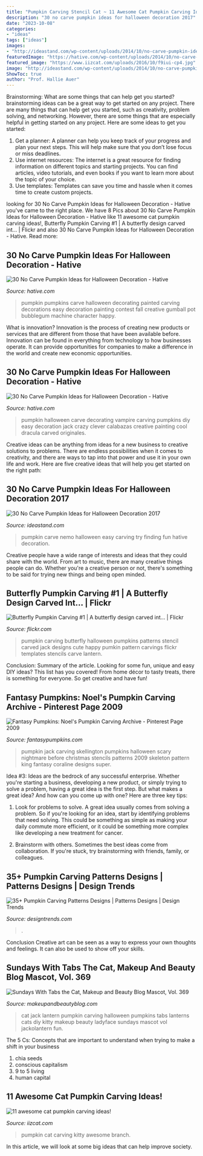 ```yaml
---
title: "Pumpkin Carving Stencil Cat ~ 11 Awesome Cat Pumpkin Carving Ideas!"
description: "30 no carve pumpkin ideas for halloween decoration 2017"
date: "2023-10-08"
categories:
- "ideas"
tags: ["ideas"]
images:
- "http://ideastand.com/wp-content/uploads/2014/10/no-carve-pumpkin-ideas/17-nemo-pumpkin.jpg"
featuredImage: "https://hative.com/wp-content/uploads/2014/10/no-carve-pumpkin-ideas/19-bubblegum-machine.jpg"
featured_image: "https://www.iizcat.com/uploads/2016/10/f9iui-cp4.jpg"
image: "http://ideastand.com/wp-content/uploads/2014/10/no-carve-pumpkin-ideas/17-nemo-pumpkin.jpg"
ShowToc: true
author: "Prof. Hallie Auer"
---
```



Brainstorming: What are some things that can help get you started?
brainstorming ideas can be a great way to get started on any project. There are many things that can help get you started, such as creativity, problem solving, and networking. However, there are some things that are especially helpful in getting started on any project. Here are some ideas to get you started:  
1. Get a planner: A planner can help you keep track of your progress and plan your next steps. This will help make sure that you don’t lose focus or miss deadlines. 
2. Use internet resources: The internet is a great resource for finding information on different topics and starting projects. You can find articles, video tutorials, and even books if you want to learn more about the topic of your choice. 
3. Use templates: Templates can save you time and hassle when it comes time to create custom projects.

	

		
looking for 30 No Carve Pumpkin Ideas for Halloween Decoration - Hative you've came to the right place. We have 8 Pics about 30 No Carve Pumpkin Ideas for Halloween Decoration - Hative like 11 awesome cat pumpkin carving ideas!, Butterfly Pumpkin Carving #1 | A butterfly design carved int… | Flickr and also 30 No Carve Pumpkin Ideas for Halloween Decoration - Hative. Read more:
		
    
## 30 No Carve Pumpkin Ideas For Halloween Decoration - Hative

<img loading=lazy src="https://hative.com/wp-content/uploads/2014/10/no-carve-pumpkin-ideas/19-bubblegum-machine.jpg" onerror="this.onerror=null;this.src='https://tse1.mm.bing.net/th?id=OIP.Iiora0M5eO6WCyFd98uK7QHaJ4&amp;pid=15.1';" alt="30 No Carve Pumpkin Ideas for Halloween Decoration - Hative">

_Source: hative.com_

>pumpkin pumpkins carve halloween decorating painted carving decorations easy decoration painting contest fall creative gumball pot bubblegum machine character happy. 

	

What is innovation?
Innovation is the process of creating new products or services that are different from those that have been available before. Innovation can be found in everything from technology to how businesses operate. It can provide opportunities for companies to make a difference in the world and create new economic opportunities.

    
## 30 No Carve Pumpkin Ideas For Halloween Decoration - Hative

<img loading=lazy src="https://hative.com/wp-content/uploads/2014/10/no-carve-pumpkin-ideas/1-vampire-pumpkin.jpg" onerror="this.onerror=null;this.src='https://tse2.mm.bing.net/th?id=OIP.MQP-hpXgINJ8JhtXTF1mdQHaHa&amp;pid=15.1';" alt="30 No Carve Pumpkin Ideas for Halloween Decoration - Hative">

_Source: hative.com_

>pumpkin halloween carve decorating vampire carving pumpkins diy easy decoration jack crazy clever calabazas creative painting cool dracula carved originales. 

	

Creative ideas can be anything from ideas for a new business to creative solutions to problems. There are endless possibilities when it comes to creativity, and there are ways to tap into that power and use it in your own life and work. Here are five creative ideas that will help you get started on the right path: 

    
## 30 No Carve Pumpkin Ideas For Halloween Decoration 2017

<img loading=lazy src="http://ideastand.com/wp-content/uploads/2014/10/no-carve-pumpkin-ideas/17-nemo-pumpkin.jpg" onerror="this.onerror=null;this.src='https://tse2.mm.bing.net/th?id=OIP.q4WWGGw0FN93hfCrxsT_nAHaLG&amp;pid=15.1';" alt="30 No Carve Pumpkin Ideas for Halloween Decoration 2017">

_Source: ideastand.com_

>pumpkin carve nemo halloween easy carving try finding fun hative decoration. 

	

Creative people have a wide range of interests and ideas that they could share with the world. From art to music, there are many creative things people can do. Whether you're a creative person or not, there's something to be said for trying new things and being open minded.

    
## Butterfly Pumpkin Carving #1 | A Butterfly Design Carved Int… | Flickr

<img loading=lazy src="https://c1.staticflickr.com/7/6115/6291686552_3485180a99_b.jpg" onerror="this.onerror=null;this.src='https://tse3.mm.bing.net/th?id=OIP.JMQXj1pDAZb7trohTnI23gHaLI&amp;pid=15.1';" alt="Butterfly Pumpkin Carving #1 | A butterfly design carved int… | Flickr">

_Source: flickr.com_

>pumpkin carving butterfly halloween pumpkins patterns stencil carved jack designs cute happy pumkin pattern carvings flickr templates stencils carve lantern. 

	

Conclusion: Summary of the article.
Looking for some fun, unique and easy DIY ideas? This list has you covered! From home décor to tasty treats, there is something for everyone. So get creative and have fun!

    
## Fantasy Pumpkins: Noel&#039;s Pumpkin Carving Archive - Pinterest Page 2009

<img loading=lazy src="https://www.fantasypumpkins.com/2009-pumpkins/jack-skellington-justin187.jpg" onerror="this.onerror=null;this.src='https://tse3.mm.bing.net/th?id=OIP.iI1W8Q_egywy9CB3poXJFgHaFO&amp;pid=15.1';" alt="Fantasy Pumpkins: Noel&#039;s Pumpkin Carving Archive - Pinterest Page 2009">

_Source: fantasypumpkins.com_

>pumpkin jack carving skellington pumpkins halloween scary nightmare before christmas stencils patterns 2009 skeleton pattern king fantasy coraline designs super. 

	

Idea #3:
Ideas are the bedrock of any successful enterprise. Whether you're starting a business, developing a new product, or simply trying to solve a problem, having a great idea is the first step.
But what makes a great idea? And how can you come up with one? Here are three key tips:

1. Look for problems to solve. A great idea usually comes from solving a problem. So if you're looking for an idea, start by identifying problems that need solving. This could be something as simple as making your daily commute more efficient, or it could be something more complex like developing a new treatment for cancer.

2. Brainstorm with others. Sometimes the best ideas come from collaboration. If you're stuck, try brainstorming with friends, family, or colleagues.

    
## 35+ Pumpkin Carving Patterns Designs | Patterns Designs | Design Trends

<img loading=lazy src="https://images.designtrends.com/wp-content/uploads/2015/10/06051953/Masterpiece-Pumpkin-Carving-In-Boo.jpg" onerror="this.onerror=null;this.src='https://tse2.mm.bing.net/th?id=OIP.5r6rcLIrPz8M8CW65BOVEgHaFj&amp;pid=15.1';" alt="35+ Pumpkin Carving Patterns Designs | Patterns Designs | Design Trends">

_Source: designtrends.com_

>. 

	

Conclusion
Creative art can be seen as a way to express your own thoughts and feelings. It can also be used to show off your skills.

    
## Sundays With Tabs The Cat, Makeup And Beauty Blog Mascot, Vol. 369

<img loading=lazy src="http://www.makeupandbeautyblog.com/wp-content/uploads/2015/10/tabs-cat-jackolantern-pumpkin-halloween-2015.jpg" onerror="this.onerror=null;this.src='https://tse1.mm.bing.net/th?id=OIP.M8Cr5pN81jg_1CiLHfcLIAHaLH&amp;pid=15.1';" alt="Sundays With Tabs the Cat, Makeup and Beauty Blog Mascot, Vol. 369">

_Source: makeupandbeautyblog.com_

>cat jack lantern pumpkin carving halloween pumpkins tabs lanterns cats diy kitty makeup beauty ladyface sundays mascot vol jackolantern fun. 

	

The 5 Cs: Concepts that are important to understand when trying to make a shift in your business
1. chia seeds
2. conscious capitalism
3. 9 to 5 living
4. human capital

    
## 11 Awesome Cat Pumpkin Carving Ideas!

<img loading=lazy src="https://www.iizcat.com/uploads/2016/10/f9iui-cp4.jpg" onerror="this.onerror=null;this.src='https://tse4.mm.bing.net/th?id=OIP._cZSPN-EZElVoRlaZlp3CgAAAA&amp;pid=15.1';" alt="11 awesome cat pumpkin carving ideas!">

_Source: iizcat.com_

>pumpkin cat carving kitty awesome branch. 

	

In this article, we will look at some big ideas that can help improve society.

